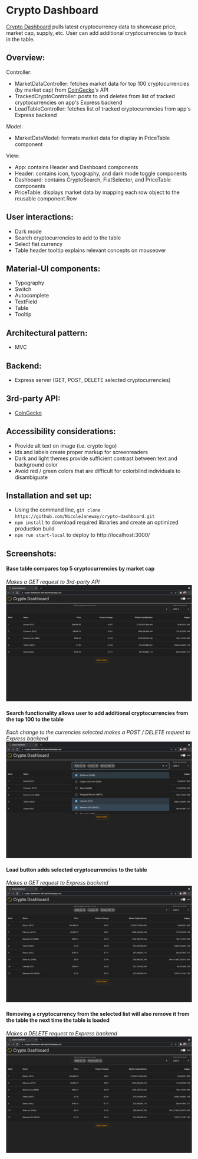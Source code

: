 # Crypto Dashboard

[Crypto Dashboard](https://crypto-dashboard-with-api.herokuapp.com/) pulls latest cryptocurrency data to showcase price, market cap, supply, etc.  User can add additional cryptocurrencies to track in the table.

## Overview:

Controller:
- MarketDataController: fetches market data for top 100 cryptocurrencies (by market cap) from [CoinGecko](https://www.coingecko.com/en/api/documentation)'s API
- TrackedCryptoController: posts to and deletes from list of tracked cryptocurrencies on app's Express backend
- LoadTableController: fetches list of tracked cryptocurrencies from app's Express backend

Model:
- MarketDataModel: formats market data for display in PriceTable component

View:
- App: contains Header and Dashboard components
 - Header: contains icon, typography, and dark mode toggle components
 - Dashboard: contains CryptoSearch, FiatSelector, and PriceTable components
 - PriceTable: displays market data by mapping each row object to the reusable component Row


## User interactions:
- Dark mode
- Search cryptocurrencies to add to the table
- Select fiat currency
- Table header tooltip explains relevant concepts on mouseover


## Material-UI components:
- Typography
- Switch
- Autocomplete
- TextField
- Table
- Tooltip


## Architectural pattern:
- MVC

## Backend:
- Express server (GET, POST, DELETE selected cryptocurrencies)

## 3rd-party API:
- [CoinGecko](https://www.coingecko.com/en/api/documentation)


## Accessibility considerations:

- Provide alt text on image (i.e. crypto logo)
- Ids and labels create proper markup for screenreaders
- Dark and light themes provide sufficient contrast between text and background color
- Avoid red / green colors that are difficult for colorblind individuals to disambiguate

## Installation and set up:
- Using the command line, `git clone https://github.com/NicoleJaneway/crypto-dashboard.git`
- `npm install` to download required libraries and create an optimized production build
- `npm run start-local` to deploy to http://localhost:3000/

## Screenshots:

#### Base table compares top 5 cryptocurrencies by market cap
*Makes a GET request to 3rd-party API*
![base table](img/00_base_table.png)



#### Search functionality allows user to add additional cryptocurrencies from the top 100 to the table
*Each change to the currencies selected makes a POST / DELETE request to Express backend*
![search](img/01_search.png)



#### Load button adds selected cryptocurrencies to the table
*Makes a GET request to Express backend*
![load](img/02_load.png)



#### Removing a cryptocurrency from the selected list will also remove it from the table the next time the table is loaded
*Makes a DELETE request to Express backend*
![remove](img/03_remove.png)

